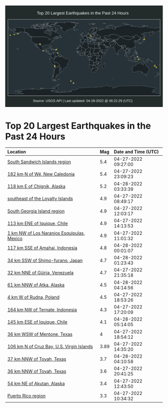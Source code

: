 ![Map](./map.png)

# Top 20 Largest Earthquakes in the Past 24 Hours

| Location | Mag | Date and Time (UTC) |
|:---|:---|:---|
| [South Sandwich Islands region](https://earthquake.usgs.gov/earthquakes/eventpage/us6000hgmt) | 5.4 | 04-27-2022 09:27:00 |
| [182 km N of Wé, New Caledonia](https://earthquake.usgs.gov/earthquakes/eventpage/us7000h5hl) | 5.4 | 04-27-2022 23:09:23 |
| [118 km E of Chignik, Alaska](https://earthquake.usgs.gov/earthquakes/eventpage/ak0225f7eevn) | 5.2 | 04-28-2022 03:33:39 |
| [southeast of the Loyalty Islands](https://earthquake.usgs.gov/earthquakes/eventpage/us6000hgml) | 4.9 | 04-27-2022 08:49:17 |
| [South Georgia Island region](https://earthquake.usgs.gov/earthquakes/eventpage/us6000hgp7) | 4.9 | 04-27-2022 12:03:17 |
| [113 km ENE of Iquique, Chile](https://earthquake.usgs.gov/earthquakes/eventpage/us6000hgpq) | 4.9 | 04-27-2022 14:13:53 |
| [1 km NW of Los Naranjos Esquipulas, Mexico](https://earthquake.usgs.gov/earthquakes/eventpage/us6000hgnw) | 4.9 | 04-27-2022 11:01:32 |
| [117 km SSE of Amahai, Indonesia](https://earthquake.usgs.gov/earthquakes/eventpage/us7000h5i6) | 4.8 | 04-28-2022 00:01:07 |
| [34 km SSW of Shimo-furano, Japan](https://earthquake.usgs.gov/earthquakes/eventpage/us7000h5if) | 4.7 | 04-28-2022 01:23:43 |
| [32 km NNE of Güiria, Venezuela](https://earthquake.usgs.gov/earthquakes/eventpage/us7000h5h9) | 4.7 | 04-27-2022 21:35:18 |
| [61 km NNW of Atka, Alaska](https://earthquake.usgs.gov/earthquakes/eventpage/us7000h5jq) | 4.5 | 04-28-2022 04:14:56 |
| [4 km W of Rudna, Poland](https://earthquake.usgs.gov/earthquakes/eventpage/us6000hgqy) | 4.5 | 04-27-2022 18:53:26 |
| [164 km NW of Ternate, Indonesia](https://earthquake.usgs.gov/earthquakes/eventpage/us6000hgql) | 4.3 | 04-27-2022 17:20:09 |
| [145 km ESE of Iquique, Chile](https://earthquake.usgs.gov/earthquakes/eventpage/us7000h5k0) | 4.1 | 04-28-2022 05:14:05 |
| [36 km WSW of Mentone, Texas](https://earthquake.usgs.gov/earthquakes/eventpage/tx2022ifjt) | 4 | 04-27-2022 18:54:12 |
| [106 km N of Cruz Bay, U.S. Virgin Islands](https://earthquake.usgs.gov/earthquakes/eventpage/pr2022117001) | 3.89 | 04-27-2022 14:35:20 |
| [37 km NNW of Toyah, Texas](https://earthquake.usgs.gov/earthquakes/eventpage/tx2022igcd) | 3.7 | 04-28-2022 04:10:58 |
| [36 km NNW of Toyah, Texas](https://earthquake.usgs.gov/earthquakes/eventpage/tx2022ifnh) | 3.6 | 04-27-2022 20:41:25 |
| [54 km NE of Akutan, Alaska](https://earthquake.usgs.gov/earthquakes/eventpage/us6000hgp9) | 3.4 | 04-27-2022 12:43:50 |
| [Puerto Rico region](https://earthquake.usgs.gov/earthquakes/eventpage/pr2022117000) | 3.3 | 04-27-2022 10:34:32 |
